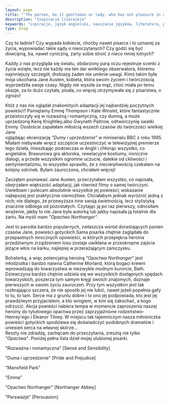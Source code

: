 ```yaml
---
layout: page
title: "'The person, be it gentleman or lady, who has not pleasure in a good novel, must be intolerably stupid' Jane Austen"
description: "Inspiracje literackie"
keywords: "ispiracje, język angielski, nauczanie języków, literatura, pisarze brytyjscy, wielkie pisarki"
type: blog
---
```


Czy to ładnie? Czy wypada kobiecie, choćby nawet pisarce i to uznanej za życia, wypowiadać takie sądy o nieoczytanych? 
Czy godzi się być dowcipną, ba, nawet cyniczną, żarty sobie stroić z nieco mniej lotnych? 

Każdy z nas przygląda się światu, obdarzony parą oczu rejestruje scenki z życia wzięte, lecz nie każdy ma ten dar wnikliego obserwatora, 
któremu najmniejszy szczegół, drobiazg żaden nie umknie uwagi. Kimś takim była moja ukochana Jane Austen, kobieta, która swoim życiem 
i twórczością wyprzedziła swoje czasy. Nigdy nie wyszła za mąż, choć miała po temu okazje, za to dużo czytała, pisała, 
co więcej utrzymywała się z pisarstwa, o zgrozo! 

Któż z nas nie oglądał znakomitych adaptacji jej najbardziej poczytnych powieści? Pamiętamy Emmę Thompson i Kate Winslet, które fantastycznie przeistoczyły się w rozważną i romantyczną, czy dumną, a może uprzedzoną Keirę Knightley,albo Gwyneth Paltrow, odtwórczynię swatki Emmy. Osobiście zapałałam miłością wszech czasów do twórczości wielkiej Jane  
oglądając ekranizację *"Dumy i uprzedzenia"* w  miniserialu BBC z roku 1995. Miałam niebywałe wręcz szczęście uczestniczyć w telewizyjnej premierze tego dzieła, mieszkając podówczas w Anglii i chłonąc wszystko, co angielskie.
Brawurowa gra aktorska, rewelacyjne kostiumy, ironiczne dialogi, a przede wszystkim ogromne uczucie, dalekie od ckliwości i sentymentalizmu, to wszystko sprawiło, że z niecierpliwością czekałam na kolejny odcinek. 
Byłam zauroczona, chciałam więcej! 

Zaczęłam poznawać Jane Austen, przeczytałam wszystko, co napisała, obejrzałam większość adaptacji, jak również filmy o samej twórczyni. Uwielbiam i polecam absolutnie wszystkie jej powieści; wskazanie najlepszej jest praktycznie 
niemożliwe. Chciałabym jednak wyróżnić jedną z nich; nie dlatego, że przewyższa inne swoją świetnością, lecz stylistyką znacznie odbiega od pozostałych. Czytając ją po raz pierwszy, odnosiłam wrażenie, 
jakby to nie Jane była autorką lub jakby napisała ją totalnie dla żartu. Na myśli mam *"Opactwo Northanger"*.

Jest to parodia bardzo popularnych, zwłaszcza wśród dorastających panien czasów Jane, powieści gotyckich.Sama pisarka chętnie zaglądała do przepastnych mrocznych opowieści, 
w których przepiękna heroina przedziwnym zrządzeniem losu zostaje uwikłana w przeokropne zajścia jeżące włos na karku, najlepiej w 
przerażającym zamczysku. 

Bohaterką, a więc potencjalną heroiną *"Opactwa Northanger"* jest młodziutka i bardzo naiwna Catherine Morland, którą bogaci krewni wprowadzają do towarzystwa w niezwykle modnym kurorcie, Bath. Dziewczyna bardzo chętnie udziela się we wszystkich dostępnych 
spędach towarzyskich, poszerza tym samym kręgi swoich znajomych, doznaje pierwszych w swoim życiu zauroczeń. Przy tym wszystkim jest tak rozbrajająco szczera, że nie sposób jej nie lubić, nawet jeżeli popełnia gafy to tu, to tam. Serce ma z gruntu dobre i to ono jej 
podpowiada, kto jest jej prawdziwym przyjacielem, a kto wrogiem, w kim się zakochać, a kogo odrzucić. Akcja powieści nabiera tempa w momencie zaproszenia naszej heroiny do tytułowego opactwa przez zaprzyjaźnione rodzeństwo- Henrey'ego i Eleanor Tilney. W miejscu 
tak tajemniczym nasza miłośniczka powieści gotyckich spodziewa się doświadczyć podobnych dramatów i uniesień serca na własnej skórze...  
Reszty nie zdradzę, zachęcam do przeczytania, zresztą nie tylko *"Opactwa"*. Poniżej pełna lista dzieł mojej ulubionej pisarki.

"Rozważna i romantyczna" [Sense and Sensibility]

"Duma i uprzedzenie" [Pride and Prejudice]

"Mansfield Park"

"Emma"

"Opactwo Northanger" [Northanger Abbey]

"Perswazje" [Persuasion]



